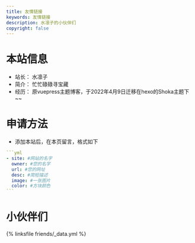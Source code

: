 ```yaml
---
title: 友情链接
keywords: 友情链接
description: 水凛子的小伙伴们
copyright: false
---
```


# 本站信息
- 站长： 水凛子
- 简介： 忙忙碌碌寻宝藏
- 经历： 原vuepress主题博客，于2022年4月9日迁移在hexo的Shoka主题下~~
# 申请方法
- 添加本站后，在本页留言，格式如下

~~~yml
```yml
- site: #网站的名字
  owner: #您的名字
  url: #您的网址
  desc: #简短描述
  image: #一张图片
  color: #方块颜色
```
~~~

# 小伙伴们
{% linksfile friends/_data.yml %}

